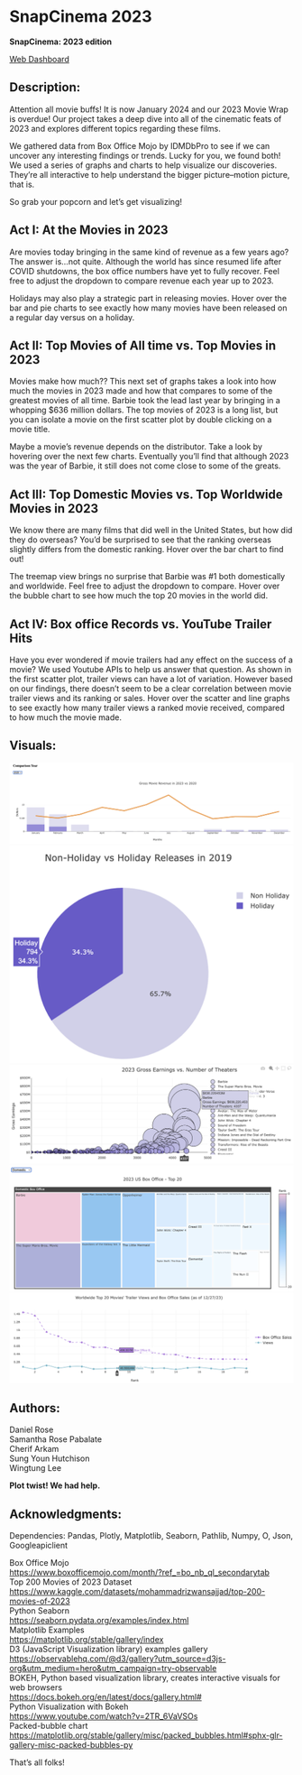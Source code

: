 # SnapCinema 2023

**SnapCinema: 2023 edition**

[Web Dashboard](https://danielmilesrose.github.io/)

## **Description:**  
Attention all movie buffs! It is now January 2024 and our 2023 Movie Wrap is overdue! Our project takes a deep dive into all of the cinematic feats of 2023 and explores different topics regarding these films.  

We gathered data from Box Office Mojo by IDMDbPro to see if we can uncover any interesting findings or trends. Lucky for you, we found both! We used a series of graphs and charts to help visualize our discoveries. They’re all interactive to help understand the bigger picture–motion picture, that is.  

So grab your popcorn and let’s get visualizing!  

## **Act I: At the Movies in 2023**  
Are movies today bringing in the same kind of revenue as a few years ago? The answer is…not quite. Although the world has since resumed life after COVID shutdowns, the box office numbers have yet to fully recover. Feel free to adjust the dropdown to compare revenue each year up to 2023.  

Holidays may also play a strategic part in releasing movies. Hover over the bar and pie charts to see exactly how many movies have been released on a regular day versus on a holiday.  

## **Act II: Top Movies of All time vs. Top Movies in 2023**  
Movies make how much?? This next set of graphs takes a look into how much the movies in 2023 made and how that compares to some of the greatest movies of all time. Barbie took the lead last year by bringing in a whopping $636 million dollars. The top movies of 2023 is a long list, but you can isolate a movie on the first scatter plot by double clicking on a movie title.

Maybe a movie’s revenue depends on the distributor. Take a look by hovering over the next few charts. Eventually you’ll find that although 2023 was the year of Barbie, it still does not come close to some of the greats.  

## **Act III: Top Domestic Movies vs. Top Worldwide Movies in 2023**  
We know there are many films that did well in the United States, but how did they do overseas? You’d be surprised to see that the ranking overseas slightly differs from the domestic ranking. Hover over the bar chart to find out!

The treemap view brings no surprise that Barbie was #1 both domestically and worldwide. Feel free to adjust the dropdown to compare. Hover over the bubble chart to see how much the top 20 movies in the world did.  


## **Act IV: Box office Records vs. YouTube Trailer Hits**  
Have you ever wondered if movie trailers had any effect on the success of a movie? We used Youtube APIs to help us answer that question. As shown in the first scatter plot, trailer views can have a lot of variation. However based on our findings, there doesn’t seem to be a clear correlation between movie trailer views and its ranking or sales. Hover over the scatter and line graphs to see exactly how many trailer views a ranked movie received, compared to how much the movie made.  

## **Visuals:**

![Alt text](Images/Screenshot1.png)
![Alt text](Images/Screenshot2.png)
![Alt text](Images/Screenshot3.png)
![Alt text](Images/Screenshot4.png)
![Alt text](Images/Screenshot5.png)





## **Authors:**  
Daniel Rose  
Samantha Rose Pabalate  
Cherif Arkam  
Sung Youn Hutchison  
Wingtung Lee  





**Plot twist! We had help.**  




## **Acknowledgments:**  
Dependencies: Pandas, Plotly, Matplotlib, Seaborn, Pathlib, Numpy, O, Json, Googleapiclient

Box Office Mojo  
https://www.boxofficemojo.com/month/?ref_=bo_nb_ql_secondarytab  
Top 200 Movies of 2023 Dataset  
https://www.kaggle.com/datasets/mohammadrizwansajjad/top-200-movies-of-2023  
Python Seaborn  
https://seaborn.pydata.org/examples/index.html  
Matplotlib Examples  
https://matplotlib.org/stable/gallery/index  
D3 (JavaScript Visualization library) examples gallery  
https://observablehq.com/@d3/gallery?utm_source=d3js-org&utm_medium=hero&utm_campaign=try-observable  
BOKEH, Python based visualization library, creates interactive visuals for web browsers  
https://docs.bokeh.org/en/latest/docs/gallery.html#  
Python Visualization with Bokeh  
https://www.youtube.com/watch?v=2TR_6VaVSOs  
Packed-bubble chart  
https://matplotlib.org/stable/gallery/misc/packed_bubbles.html#sphx-glr-gallery-misc-packed-bubbles-py  


That’s all folks!
